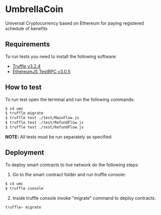 # UmbrellaCoin

Universal Cryptocurrency based on Ethereum for paying registered schedule of benefits

## Requirements

To run tests you need to install the following software:

- [Truffle v3.2.4](https://github.com/trufflesuite/truffle-core)
- [EthereumJS TestRPC v3.0.5](https://github.com/ethereumjs/testrpc)

## How to test

To run test open the terminal and run the following commands:

```sh
$ cd umc
$ truffle migrate
$ truffle test ./test/MainFlow.js
$ truffle test ./test/RefundFlow.js
$ truffle test ./test/RefundFlow.js
```

**NOTE:** All tests must be run separately as specified

## Deployment

To deploy smart contracts to live network do the following steps:
1. Go to the smart contract folder and run truffle console:
```sh
$ cd umc
$ truffle console
```
2. Inside truffle console invoke "migrate" command to deploy contracts:
```sh
truffle> migrate
```
